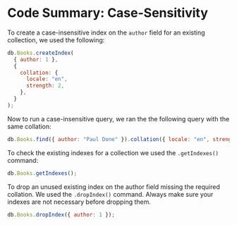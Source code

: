 # Code Summary: Case-Sensitivity

To create a case-insensitive index on the `author` field for an existing collection, we used the following:

```js
db.Books.createIndex(
  { author: 1 },
  {
    collation: {
      locale: "en",
      strength: 2,
    },
  }
);
```

Now to run a case-insensitive query, we ran the the following query with the same collation:

```js
db.Books.find({ author: "Paul Done" }).collation({ locale: "en", strength: 2 });
```

To check the existing indexes for a collection we used the `.getIndexes()` command:

```js
db.Books.getIndexes();
```

To drop an unused existing index on the author field missing the required collation. We used the `.dropIndex()` command. Always make sure your indexes are not necessary before dropping them.

```js
db.Books.dropIndex({ author: 1 });
```
